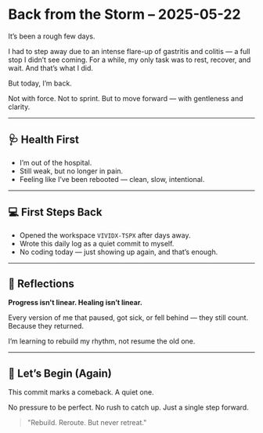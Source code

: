 # Back from the Storm – 2025-05-22

It’s been a rough few days.

I had to step away due to an intense flare-up of gastritis and colitis — a full stop I didn’t see coming. For a while, my only task was to rest, recover, and wait. And that’s what I did.

But today, I’m back.

Not with force. Not to sprint. But to move forward — with gentleness and clarity.

---

## 🩺 Health First

- I’m out of the hospital.
- Still weak, but no longer in pain.
- Feeling like I’ve been rebooted — clean, slow, intentional.

---

## 💻 First Steps Back

- Opened the workspace `VIVIDX-TSPX` after days away.
- Wrote this daily log as a quiet commit to myself.
- No coding today — just showing up again, and that’s enough.

---

## 💭 Reflections

**Progress isn't linear. Healing isn’t linear.**

Every version of me that paused, got sick, or fell behind — they still count. Because they returned.

I’m learning to rebuild my rhythm, not resume the old one.

---

## 🌱 Let’s Begin (Again)

This commit marks a comeback. A quiet one.

No pressure to be perfect. No rush to catch up. Just a single step forward.

> "Rebuild. Reroute. But never retreat."

